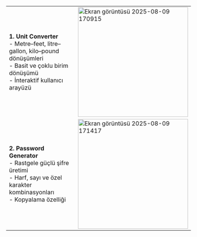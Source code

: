 <table>
  <tr>
    <td>
      <strong>1. Unit Converter</strong><br>
      - Metre–feet, litre–gallon, kilo–pound dönüşümleri<br>
      - Basit ve çoklu birim dönüşümü<br>
      - İnteraktif kullanıcı arayüzü
    </td>
    <td>      
      <img width="300" alt="Ekran görüntüsü 2025-08-09 170915" src="https://github.com/user-attachments/assets/f61ce80c-f75e-44d5-aa02-f3841b8f822f" />  
    </td>
  </tr>
  <tr>
    <td>
      <strong>2. Password Generator</strong><br>
      - Rastgele güçlü şifre üretimi<br>
      - Harf, sayı ve özel karakter kombinasyonları<br>
      - Kopyalama özelliği
    </td>
    <td><img width="300" alt="Ekran görüntüsü 2025-08-09 171417" src="https://github.com/user-attachments/assets/f6ab6cec-5d61-4bb9-ab3b-33df23703449" />     
    </td>

